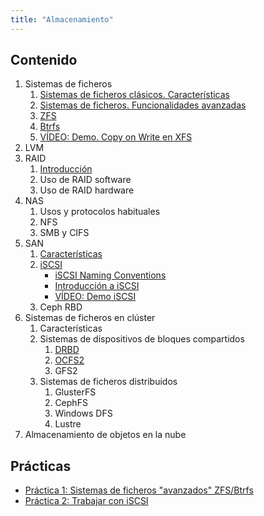 ```yaml
---
title: "Almacenamiento"
---
```


## Contenido

1. Sistemas de ficheros
    1. [Sistemas de ficheros clásicos. Características](https://github.com/albertomolina/beamer-focus/raw/main/sist-ficheros.pdf)
	1. [Sistemas de ficheros. Funcionalidades avanzadas](https://github.com/albertomolina/beamer-focus/raw/main/sist-ficheros-2.pdf)
	1. [ZFS](https://github.com/albertomolina/beamer-focus/raw/main/zfs.pdf)
	1. [Btrfs](https://github.com/albertomolina/beamer-focus/raw/main/btrfs.pdf)
	1. [VÍDEO: Demo. Copy on Write en XFS](https://youtu.be/sfcbHu5_in4)
1. LVM
1. RAID
    1. [Introducción](https://github.com/albertomolina/beamer-focus/raw/main/raid.pdf)
    1. Uso de RAID software
    1. Uso de RAID hardware
1. NAS
    1. Usos y protocolos habituales
	1. NFS
	1. SMB y CIFS
1. SAN
    1. [Características](https://github.com/albertomolina/beamer-focus/raw/main/san.pdf)
    1. [iSCSI](https://github.com/albertomolina/beamer-focus/raw/main/iscsi.pdf)
		* [iSCSI Naming Conventions](https://docs.vmware.com/en/VMware-vSphere/5.5/com.vmware.vsphere.storage.doc/GUID-686D92B6-A2B2-4944-8718-F1B74F6A2C53.html)
        * [Introducción a iSCSI](iscsi.html)
		* [VÍDEO: Demo iSCSI](https://youtu.be/Vrwl0rza8aM)
	1. Ceph RBD
1. Sistemas de ficheros en clúster
    1. Características
	1. Sistemas de dispositivos de bloques compartidos
	    1. [DRBD](https://raw.githubusercontent.com/josedom24/presentaciones/main/hlc/drbd.pdf)
	    1. [OCFS2](https://raw.githubusercontent.com/josedom24/presentaciones/main/hlc/ocfs2.pdf)
		1. GFS2
	1. Sistemas de ficheros distribuidos
	    1. GlusterFS
		1. CephFS
		1. Windows DFS
		1. Lustre
1. Almacenamiento de objetos en la nube

## Prácticas

* [Práctica 1: Sistemas de ficheros "avanzados" ZFS/Btrfs](practica1.html)
* [Práctica 2: Trabajar con iSCSI](practica2.html)